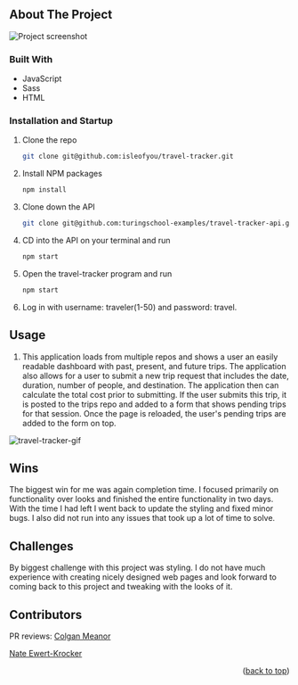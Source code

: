 <!-- ABOUT THE PROJECT -->
## About The Project

![Project screenshot](https://user-images.githubusercontent.com/60856601/142059848-c3d0906f-5ec4-4ac4-a33e-d12a84892155.png)

### Built With

* JavaScript
* Sass
* HTML

### Installation and Startup

1. Clone the repo
   ```sh
   git clone git@github.com:isleofyou/travel-tracker.git
   ```
2. Install NPM packages
   ```sh
   npm install
   ```
3. Clone down the API
   ```sh
   git clone git@github.com:turingschool-examples/travel-tracker-api.git
   ```
4. CD into the API on your terminal and run
   ```sh
   npm start
   ```
5. Open the travel-tracker program and run 
   ```sh
   npm start
   ```
   
7. Log in with username: traveler(1-50) and password: travel.


## Usage

1. This application loads from multiple repos and shows a user an easily readable dashboard with past, present, and future trips. The application also allows for a user to submit a new trip request that includes the date, duration, number of people, and destination. The application then can calculate the total cost prior to submitting. If the user submits this trip, it is posted to the trips repo and added to a form that shows pending trips for that session. Once the page is reloaded, the user's pending trips are added to the form on top. 

![travel-tracker-gif](https://user-images.githubusercontent.com/60856601/142065348-d2721980-0a9c-48dd-874e-e8d17c04b03c.gif)


## Wins

The biggest win for me was again completion time. I focused primarily on functionality over looks and finished the entire functionality in two days. With the time I had left I went back to update the styling and fixed minor bugs. I also did not run into any issues that took up a lot of time to solve. 

<!-- Challenges -->
## Challenges 

By biggest challenge with this project was styling. I do not have much experience with creating nicely designed web pages and look forward to coming back to this project and tweaking with the looks of it. 

<!-- CONTRIBUTORS -->
## Contributors
PR reviews:
[Colgan Meanor](https://github.com/colganmeanor)

[Nate Ewert-Krocker](https://github.com/NEwertKrocker)

<p align="right">(<a href="#top">back to top</a>)</p>
